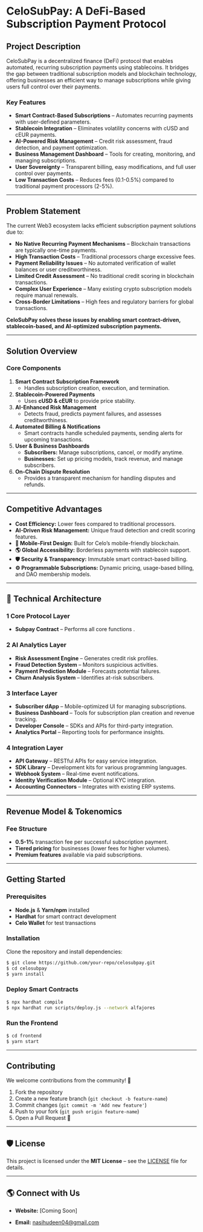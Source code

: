 # CeloSubPay: A DeFi-Based Subscription Payment Protocol

##  Project Description
CeloSubPay is a decentralized finance (DeFi) protocol that enables automated, recurring subscription payments using stablecoins. It bridges the gap between traditional subscription models and blockchain technology, offering businesses an efficient way to manage subscriptions while giving users full control over their payments.

### Key Features
- **Smart Contract-Based Subscriptions** – Automates recurring payments with user-defined parameters.
- **Stablecoin Integration** – Eliminates volatility concerns with cUSD and cEUR payments.
- **AI-Powered Risk Management** – Credit risk assessment, fraud detection, and payment optimization.
- **Business Management Dashboard** – Tools for creating, monitoring, and managing subscriptions.
- **User Sovereignty** – Transparent billing, easy modifications, and full user control over payments.
- **Low Transaction Costs** – Reduces fees (0.1-0.5%) compared to traditional payment processors (2-5%).

---

##  Problem Statement
The current Web3 ecosystem lacks efficient subscription payment solutions due to:
-  **No Native Recurring Payment Mechanisms** – Blockchain transactions are typically one-time payments.
-  **High Transaction Costs** – Traditional processors charge excessive fees.
-  **Payment Reliability Issues** – No automated verification of wallet balances or user creditworthiness.
-  **Limited Credit Assessment** – No traditional credit scoring in blockchain transactions.
-  **Complex User Experience** – Many existing crypto subscription models require manual renewals.
-  **Cross-Border Limitations** – High fees and regulatory barriers for global transactions.

**CeloSubPay solves these issues by enabling smart contract-driven, stablecoin-based, and AI-optimized subscription payments.**

---

##  Solution Overview
###  Core Components
1. **Smart Contract Subscription Framework**
   - Handles subscription creation, execution, and termination.
2. **Stablecoin-Powered Payments**
   - Uses **cUSD & cEUR** to provide price stability.
3. **AI-Enhanced Risk Management**
   - Detects fraud, predicts payment failures, and assesses creditworthiness.
4. **Automated Billing & Notifications**
   - Smart contracts handle scheduled payments, sending alerts for upcoming transactions.
5. **User & Business Dashboards**
   - **Subscribers:** Manage subscriptions, cancel, or modify anytime.
   - **Businesses:** Set up pricing models, track revenue, and manage subscribers.
6. **On-Chain Dispute Resolution**
   - Provides a transparent mechanism for handling disputes and refunds.

---

##  Competitive Advantages
- **Cost Efficiency:** Lower fees compared to traditional processors.
- **AI-Driven Risk Management:** Unique fraud detection and credit scoring features.
- **📱 Mobile-First Design:** Built for Celo’s mobile-friendly blockchain.
- **🌎 Global Accessibility:** Borderless payments with stablecoin support.
- **🛡️ Security & Transparency:** Immutable smart contract-based billing.
- **⚙️ Programmable Subscriptions:** Dynamic pricing, usage-based billing, and DAO membership models.

---

## 📐 Technical Architecture
### **1️ Core Protocol Layer**
- **Subpay Contract** – Performs all core functions .

### **2️ AI Analytics Layer**
- **Risk Assessment Engine** – Generates credit risk profiles.
- **Fraud Detection System** – Monitors suspicious activities.
- **Payment Prediction Module** – Forecasts potential failures.
- **Churn Analysis System** – Identifies at-risk subscribers.

### **3️ Interface Layer**
- **Subscriber dApp** – Mobile-optimized UI for managing subscriptions.
- **Business Dashboard** – Tools for subscription plan creation and revenue tracking.
- **Developer Console** – SDKs and APIs for third-party integration.
- **Analytics Portal** – Reporting tools for performance insights.

### **4️ Integration Layer**
- **API Gateway** – RESTful APIs for easy service integration.
- **SDK Library** – Development kits for various programming languages.
- **Webhook System** – Real-time event notifications.
- **Identity Verification Module** – Optional KYC integration.
- **Accounting Connectors** – Integrates with existing ERP systems.

---

##  Revenue Model & Tokenomics
### **Fee Structure**
- **0.5-1%** transaction fee per successful subscription payment.
- **Tiered pricing** for businesses (lower fees for higher volumes).
- **Premium features** available via paid subscriptions.
---
##  Getting Started
### Prerequisites
- **Node.js** & **Yarn/npm** installed
- **Hardhat** for smart contract development
- **Celo Wallet** for test transactions

### Installation
Clone the repository and install dependencies:
```sh
$ git clone https://github.com/your-repo/celosubpay.git
$ cd celosubpay
$ yarn install
```

### Deploy Smart Contracts
```sh
$ npx hardhat compile
$ npx hardhat run scripts/deploy.js --network alfajores
```

### Run the Frontend
```sh
$ cd frontend
$ yarn start
```

---


##  Contributing
We welcome contributions from the community! 🚀
1. Fork the repository
2. Create a new feature branch (`git checkout -b feature-name`)
3. Commit changes (`git commit -m 'Add new feature'`)
4. Push to your fork (`git push origin feature-name`)
5. Open a Pull Request 🎉

---

## 🛡️ License
This project is licensed under the **MIT License** – see the [LICENSE](LICENSE) file for details.

---

## 🌎 Connect with Us
- **Website:** [Coming Soon]
<!-- - **Twitter:** [@CeloSubPay](https://twitter.com/CeloSubPay)
- **Discord:** [Join the Community](https://discord.gg/celosubpay)
- **Documentation:** [Docs](https://docs.celosubpay.com) -->
- **Email:** nasihudeen04@gmail.com
